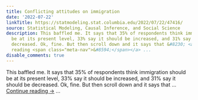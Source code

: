 ```yaml
---
title: Conflicting attitudes on immigration
date: '2022-07-22'
linkTitle: https://statmodeling.stat.columbia.edu/2022/07/22/47416/
source: Statistical Modeling, Causal Inference, and Social Science
description: This baffled me. It says that 35% of respondents think immigration should
  be at its present level, 33% say it should be increased, and 31% say it should be
  decreased. Ok, fine. But then scroll down and it says that &#8230; <a href="https://statmodeling.stat.columbia.edu/2022/07/22/47416/">Continue
  reading <span class="meta-nav">&#8594;</span></a> ...
disable_comments: true
---
```

This baffled me. It says that 35% of respondents think immigration should be at its present level, 33% say it should be increased, and 31% say it should be decreased. Ok, fine. But then scroll down and it says that &#8230; <a href="https://statmodeling.stat.columbia.edu/2022/07/22/47416/">Continue reading <span class="meta-nav">&#8594;</span></a> ...